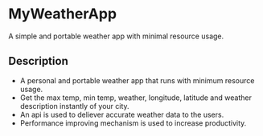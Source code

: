 # MyWeatherApp
A simple and portable weather app with minimal resource usage.
## Description
* A personal and portable weather app that runs with minimum resource usage.
* Get the max temp, min temp, weather, longitude, latitude and weather description instantly of your city.
* An api is used to deliever accurate weather data to the users.
* Performance improving  mechanism is used to increase productivity.
